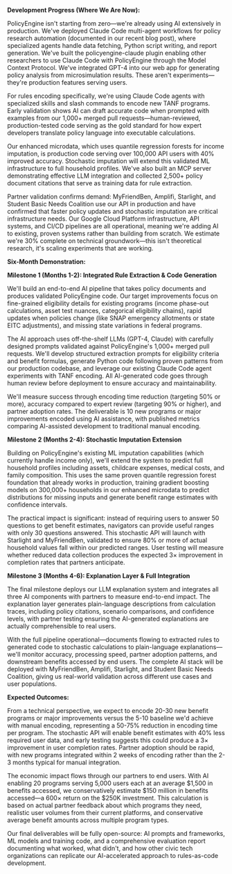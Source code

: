 **Development Progress (Where We Are Now):**

PolicyEngine isn't starting from zero—we're already using AI extensively in production. We've deployed Claude Code multi-agent workflows for policy research automation (documented in our recent blog post), where specialized agents handle data fetching, Python script writing, and report generation. We've built the policyengine-claude plugin enabling other researchers to use Claude Code with PolicyEngine through the Model Context Protocol. We've integrated GPT-4 into our web app for generating policy analysis from microsimulation results. These aren't experiments—they're production features serving users.

For rules encoding specifically, we're using Claude Code agents with specialized skills and slash commands to encode new TANF programs. Early validation shows AI can draft accurate code when prompted with examples from our 1,000+ merged pull requests—human-reviewed, production-tested code serving as the gold standard for how expert developers translate policy language into executable calculations.

Our enhanced microdata, which uses quantile regression forests for income imputation, is production code serving over 100,000 API users with 40% improved accuracy. Stochastic imputation will extend this validated ML infrastructure to full household profiles. We've also built an MCP server demonstrating effective LLM integration and collected 2,500+ policy document citations that serve as training data for rule extraction.

Partner validation confirms demand: MyFriendBen, Amplifi, Starlight, and Student Basic Needs Coalition use our API in production and have confirmed that faster policy updates and stochastic imputation are critical infrastructure needs. Our Google Cloud Platform infrastructure, API systems, and CI/CD pipelines are all operational, meaning we're adding AI to existing, proven systems rather than building from scratch. We estimate we're 30% complete on technical groundwork—this isn't theoretical research, it's scaling experiments that are working.

**Six-Month Demonstration:**

**Milestone 1 (Months 1-2): Integrated Rule Extraction & Code Generation**

We'll build an end-to-end AI pipeline that takes policy documents and produces validated PolicyEngine code. Our target improvements focus on fine-grained eligibility details for existing programs (income phase-out calculations, asset test nuances, categorical eligibility chains), rapid updates when policies change (like SNAP emergency allotments or state EITC adjustments), and missing state variations in federal programs.

The AI approach uses off-the-shelf LLMs (GPT-4, Claude) with carefully designed prompts validated against PolicyEngine's 1,000+ merged pull requests. We'll develop structured extraction prompts for eligibility criteria and benefit formulas, generate Python code following proven patterns from our production codebase, and leverage our existing Claude Code agent experiments with TANF encoding. All AI-generated code goes through human review before deployment to ensure accuracy and maintainability.

We'll measure success through encoding time reduction (targeting 50% or more), accuracy compared to expert review (targeting 90% or higher), and partner adoption rates. The deliverable is 10 new programs or major improvements encoded using AI assistance, with published metrics comparing AI-assisted development to traditional manual encoding.

**Milestone 2 (Months 2-4): Stochastic Imputation Extension**

Building on PolicyEngine's existing ML imputation capabilities (which currently handle income only), we'll extend the system to predict full household profiles including assets, childcare expenses, medical costs, and family composition. This uses the same proven quantile regression forest foundation that already works in production, training gradient boosting models on 300,000+ households in our enhanced microdata to predict distributions for missing inputs and generate benefit range estimates with confidence intervals.

The practical impact is significant: instead of requiring users to answer 50 questions to get benefit estimates, navigators can provide useful ranges with only 30 questions answered. This stochastic API will launch with Starlight and MyFriendBen, validated to ensure 80% or more of actual household values fall within our predicted ranges. User testing will measure whether reduced data collection produces the expected 3× improvement in completion rates that partners anticipate.

**Milestone 3 (Months 4-6): Explanation Layer & Full Integration**

The final milestone deploys our LLM explanation system and integrates all three AI components with partners to measure end-to-end impact. The explanation layer generates plain-language descriptions from calculation traces, including policy citations, scenario comparisons, and confidence levels, with partner testing ensuring the AI-generated explanations are actually comprehensible to real users.

With the full pipeline operational—documents flowing to extracted rules to generated code to stochastic calculations to plain-language explanations—we'll monitor accuracy, processing speed, partner adoption patterns, and downstream benefits accessed by end users. The complete AI stack will be deployed with MyFriendBen, Amplifi, Starlight, and Student Basic Needs Coalition, giving us real-world validation across different use cases and user populations.

**Expected Outcomes:**

From a technical perspective, we expect to encode 20-30 new benefit programs or major improvements versus the 5-10 baseline we'd achieve with manual encoding, representing a 50-75% reduction in encoding time per program. The stochastic API will enable benefit estimates with 40% less required user data, and early testing suggests this could produce a 3× improvement in user completion rates. Partner adoption should be rapid, with new programs integrated within 2 weeks of encoding rather than the 2-3 months typical for manual integration.

The economic impact flows through our partners to end users. With AI enabling 20 programs serving 5,000 users each at an average $1,500 in benefits accessed, we conservatively estimate $150 million in benefits accessed—a 600× return on the $250K investment. This calculation is based on actual partner feedback about which programs they need, realistic user volumes from their current platforms, and conservative average benefit amounts across multiple program types.

Our final deliverables will be fully open-source: AI prompts and frameworks, ML models and training code, and a comprehensive evaluation report documenting what worked, what didn't, and how other civic tech organizations can replicate our AI-accelerated approach to rules-as-code development.
